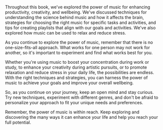 
Throughout this book, we've explored the power of music for enhancing productivity, creativity, and wellbeing. We've discussed techniques for understanding the science behind music and how it affects the brain, strategies for choosing the right music for specific tasks and activities, and tips for creating playlists that align with our goals and activities. We've also explored how music can be used to relax and reduce stress.

As you continue to explore the power of music, remember that there is no one-size-fits-all approach. What works for one person may not work for another, so it's important to experiment and find what works best for you.

Whether you're using music to boost your concentration during work or study, to enhance your creativity during artistic pursuits, or to promote relaxation and reduce stress in your daily life, the possibilities are endless. With the right techniques and strategies, you can harness the power of music to achieve your goals and improve your overall wellbeing.

So, as you continue on your journey, keep an open mind and stay curious. Try new techniques, experiment with different genres, and don't be afraid to personalize your approach to fit your unique needs and preferences.

Remember, the power of music is within reach. Keep exploring and discovering the many ways it can enhance your life and help you reach your full potential.

